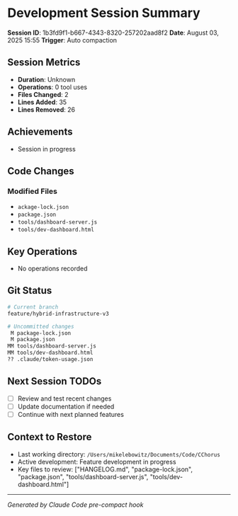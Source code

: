 # Development Session Summary

**Session ID**: 1b3fd9f1-b667-4343-8320-257202aad8f2
**Date**: August 03, 2025 15:55
**Trigger**: Auto compaction


## Session Metrics

- **Duration**: Unknown
- **Operations**: 0 tool uses
- **Files Changed**: 2
- **Lines Added**: 35
- **Lines Removed**: 26

## Achievements

- Session in progress

## Code Changes


### Modified Files
- `ackage-lock.json`
- `package.json`
- `tools/dashboard-server.js`
- `tools/dev-dashboard.html`

## Key Operations

- No operations recorded

## Git Status

```bash
# Current branch
feature/hybrid-infrastructure-v3

# Uncommitted changes
 M package-lock.json
 M package.json
MM tools/dashboard-server.js
MM tools/dev-dashboard.html
?? .claude/token-usage.json

```

## Next Session TODOs

- [ ] Review and test recent changes
- [ ] Update documentation if needed
- [ ] Continue with next planned features

## Context to Restore

- Last working directory: `/Users/mikelebowitz/Documents/Code/CChorus`
- Active development: Feature development in progress
- Key files to review: ["HANGELOG.md", "package-lock.json", "package.json", "tools/dashboard-server.js", "tools/dev-dashboard.html"]

---

*Generated by Claude Code pre-compact hook*
